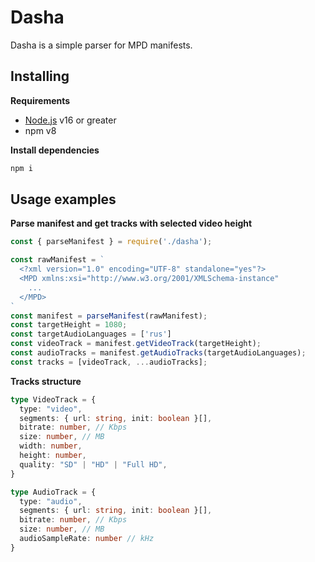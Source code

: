 # Dasha

Dasha is a simple parser for MPD manifests.

## Installing

**Requirements**

- [Node.js](https://nodejs.org) v16 or greater
- npm v8

**Install dependencies**

```bash
npm i
```

## Usage examples

**Parse manifest and get tracks with selected video height**

```javascript
const { parseManifest } = require('./dasha');

const rawManifest = `
  <?xml version="1.0" encoding="UTF-8" standalone="yes"?>
  <MPD xmlns:xsi="http://www.w3.org/2001/XMLSchema-instance"
    ...
  </MPD>
`
const manifest = parseManifest(rawManifest);
const targetHeight = 1080;
const targetAudioLanguages = ['rus']
const videoTrack = manifest.getVideoTrack(targetHeight);
const audioTracks = manifest.getAudioTracks(targetAudioLanguages);
const tracks = [videoTrack, ...audioTracks];
```

**Tracks structure**

```typescript
type VideoTrack = {
  type: "video",
  segments: { url: string, init: boolean }[],
  bitrate: number, // Kbps
  size: number, // MB
  width: number,
  height: number,
  quality: "SD" | "HD" | "Full HD",
}

type AudioTrack = {
  type: "audio",
  segments: { url: string, init: boolean }[],
  bitrate: number, // Kbps
  size: number, // MB
  audioSampleRate: number // kHz
}
```
